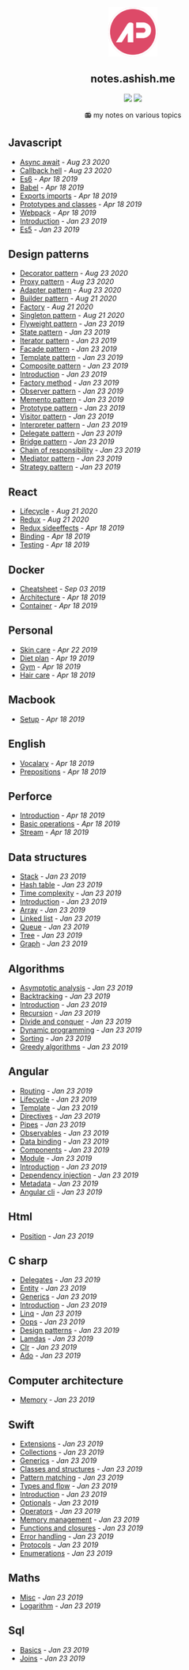 <p align="center">
  <img src="https://raw.githubusercontent.com/ashishdotme/assets/master/logo.png" alt="drawing" width="100"/>
</p>

<h2 align="center">notes.ashish.me</h2>

<p align="center">
    <a href="https://img.shields.io/website?style=for-the-badge&url=https%3A%2F%2Fnotes.ashish.me"><img src="https://img.shields.io/website?style=for-the-badge&url=https%3A%2F%2Fnotes.ashish.me"></a>
<a href="https://img.shields.io/github/last-commit/ashishdotme/notes?style=for-the-badge"><img src="https://img.shields.io/github/last-commit/ashishdotme/notes?style=for-the-badge"></a>
</p>

<p align="center">📻 my notes on various topics</p>

<!-- index starts -->

## Javascript

- [Async await](https://github.com/ashishdotme/notes/blob/master/javascript/async-await.md) - _Aug 23 2020_
- [Callback hell](https://github.com/ashishdotme/notes/blob/master/javascript/callback-hell.md) - _Aug 23 2020_
- [Es6](https://github.com/ashishdotme/notes/blob/master/javascript/es6.md) - _Apr 18 2019_
- [Babel](https://github.com/ashishdotme/notes/blob/master/javascript/babel.md) - _Apr 18 2019_
- [Exports imports](https://github.com/ashishdotme/notes/blob/master/javascript/exports-imports.md) - _Apr 18 2019_
- [Prototypes and classes](https://github.com/ashishdotme/notes/blob/master/javascript/prototypes-and-classes.md) - _Apr 18 2019_
- [Webpack](https://github.com/ashishdotme/notes/blob/master/javascript/webpack.md) - _Apr 18 2019_
- [Introduction](https://github.com/ashishdotme/notes/blob/master/javascript/introduction.md) - _Jan 23 2019_
- [Es5](https://github.com/ashishdotme/notes/blob/master/javascript/es5.md) - _Jan 23 2019_

## Design patterns

- [Decorator pattern](https://github.com/ashishdotme/notes/blob/master/design-patterns/decorator-pattern.md) - _Aug 23 2020_
- [Proxy pattern](https://github.com/ashishdotme/notes/blob/master/design-patterns/proxy-pattern.md) - _Aug 23 2020_
- [Adapter pattern](https://github.com/ashishdotme/notes/blob/master/design-patterns/adapter-pattern.md) - _Aug 23 2020_
- [Builder pattern](https://github.com/ashishdotme/notes/blob/master/design-patterns/builder-pattern.md) - _Aug 21 2020_
- [Factory](https://github.com/ashishdotme/notes/blob/master/design-patterns/factory.md) - _Aug 21 2020_
- [Singleton pattern](https://github.com/ashishdotme/notes/blob/master/design-patterns/singleton-pattern.md) - _Aug 21 2020_
- [Flyweight pattern](https://github.com/ashishdotme/notes/blob/master/design-patterns/flyweight-pattern.md) - _Jan 23 2019_
- [State pattern](https://github.com/ashishdotme/notes/blob/master/design-patterns/state-pattern.md) - _Jan 23 2019_
- [Iterator pattern](https://github.com/ashishdotme/notes/blob/master/design-patterns/iterator-pattern.md) - _Jan 23 2019_
- [Facade pattern](https://github.com/ashishdotme/notes/blob/master/design-patterns/facade-pattern.md) - _Jan 23 2019_
- [Template pattern](https://github.com/ashishdotme/notes/blob/master/design-patterns/template-pattern.md) - _Jan 23 2019_
- [Composite pattern](https://github.com/ashishdotme/notes/blob/master/design-patterns/composite-pattern.md) - _Jan 23 2019_
- [Introduction](https://github.com/ashishdotme/notes/blob/master/design-patterns/introduction.md) - _Jan 23 2019_
- [Factory method](https://github.com/ashishdotme/notes/blob/master/design-patterns/factory-method.md) - _Jan 23 2019_
- [Observer pattern](https://github.com/ashishdotme/notes/blob/master/design-patterns/observer-pattern.md) - _Jan 23 2019_
- [Memento pattern](https://github.com/ashishdotme/notes/blob/master/design-patterns/memento-pattern.md) - _Jan 23 2019_
- [Prototype pattern](https://github.com/ashishdotme/notes/blob/master/design-patterns/prototype-pattern.md) - _Jan 23 2019_
- [Visitor pattern](https://github.com/ashishdotme/notes/blob/master/design-patterns/visitor-pattern.md) - _Jan 23 2019_
- [Interpreter pattern](https://github.com/ashishdotme/notes/blob/master/design-patterns/interpreter-pattern.md) - _Jan 23 2019_
- [Delegate pattern](https://github.com/ashishdotme/notes/blob/master/design-patterns/delegate-pattern.md) - _Jan 23 2019_
- [Bridge pattern](https://github.com/ashishdotme/notes/blob/master/design-patterns/bridge-pattern.md) - _Jan 23 2019_
- [Chain of responsibility](https://github.com/ashishdotme/notes/blob/master/design-patterns/chain-of-responsibility.md) - _Jan 23 2019_
- [Mediator pattern](https://github.com/ashishdotme/notes/blob/master/design-patterns/mediator-pattern.md) - _Jan 23 2019_
- [Strategy pattern](https://github.com/ashishdotme/notes/blob/master/design-patterns/strategy-pattern.md) - _Jan 23 2019_

## React

- [Lifecycle](https://github.com/ashishdotme/notes/blob/master/react/lifecycle.md) - _Aug 21 2020_
- [Redux](https://github.com/ashishdotme/notes/blob/master/react/redux.md) - _Aug 21 2020_
- [Redux sideeffects](https://github.com/ashishdotme/notes/blob/master/react/redux-sideeffects.md) - _Apr 18 2019_
- [Binding](https://github.com/ashishdotme/notes/blob/master/react/binding.md) - _Apr 18 2019_
- [Testing](https://github.com/ashishdotme/notes/blob/master/react/testing.md) - _Apr 18 2019_

## Docker

- [Cheatsheet](https://github.com/ashishdotme/notes/blob/master/docker/cheatsheet.md) - _Sep 03 2019_
- [Architecture](https://github.com/ashishdotme/notes/blob/master/docker/architecture.md) - _Apr 18 2019_
- [Container](https://github.com/ashishdotme/notes/blob/master/docker/container.md) - _Apr 18 2019_

## Personal

- [Skin care](https://github.com/ashishdotme/notes/blob/master/personal/skin-care.md) - _Apr 22 2019_
- [Diet plan](https://github.com/ashishdotme/notes/blob/master/personal/diet-plan.md) - _Apr 19 2019_
- [Gym](https://github.com/ashishdotme/notes/blob/master/personal/gym.md) - _Apr 18 2019_
- [Hair care](https://github.com/ashishdotme/notes/blob/master/personal/hair-care.md) - _Apr 18 2019_

## Macbook

- [Setup](https://github.com/ashishdotme/notes/blob/master/macbook/setup.md) - _Apr 18 2019_

## English

- [Vocalary](https://github.com/ashishdotme/notes/blob/master/english/vocalary.md) - _Apr 18 2019_
- [Prepositions](https://github.com/ashishdotme/notes/blob/master/english/prepositions.md) - _Apr 18 2019_

## Perforce

- [Introduction](https://github.com/ashishdotme/notes/blob/master/perforce/introduction.md) - _Apr 18 2019_
- [Basic operations](https://github.com/ashishdotme/notes/blob/master/perforce/basic-operations.md) - _Apr 18 2019_
- [Stream](https://github.com/ashishdotme/notes/blob/master/perforce/stream.md) - _Apr 18 2019_

## Data structures

- [Stack](https://github.com/ashishdotme/notes/blob/master/data-structures/stack.md) - _Jan 23 2019_
- [Hash table](https://github.com/ashishdotme/notes/blob/master/data-structures/hash-table.md) - _Jan 23 2019_
- [Time complexity](https://github.com/ashishdotme/notes/blob/master/data-structures/time-complexity.md) - _Jan 23 2019_
- [Introduction](https://github.com/ashishdotme/notes/blob/master/data-structures/introduction.md) - _Jan 23 2019_
- [Array](https://github.com/ashishdotme/notes/blob/master/data-structures/array.md) - _Jan 23 2019_
- [Linked list](https://github.com/ashishdotme/notes/blob/master/data-structures/linked-list.md) - _Jan 23 2019_
- [Queue](https://github.com/ashishdotme/notes/blob/master/data-structures/queue.md) - _Jan 23 2019_
- [Tree](https://github.com/ashishdotme/notes/blob/master/data-structures/tree.md) - _Jan 23 2019_
- [Graph](https://github.com/ashishdotme/notes/blob/master/data-structures/graph.md) - _Jan 23 2019_

## Algorithms

- [Asymptotic analysis](https://github.com/ashishdotme/notes/blob/master/algorithms/asymptotic-analysis.md) - _Jan 23 2019_
- [Backtracking](https://github.com/ashishdotme/notes/blob/master/algorithms/backtracking.md) - _Jan 23 2019_
- [Introduction](https://github.com/ashishdotme/notes/blob/master/algorithms/introduction.md) - _Jan 23 2019_
- [Recursion](https://github.com/ashishdotme/notes/blob/master/algorithms/recursion.md) - _Jan 23 2019_
- [Divide and conquer](https://github.com/ashishdotme/notes/blob/master/algorithms/divide-and-conquer.md) - _Jan 23 2019_
- [Dynamic programming](https://github.com/ashishdotme/notes/blob/master/algorithms/dynamic-programming.md) - _Jan 23 2019_
- [Sorting](https://github.com/ashishdotme/notes/blob/master/algorithms/sorting.md) - _Jan 23 2019_
- [Greedy algorithms](https://github.com/ashishdotme/notes/blob/master/algorithms/greedy-algorithms.md) - _Jan 23 2019_

## Angular

- [Routing](https://github.com/ashishdotme/notes/blob/master/angular/routing.md) - _Jan 23 2019_
- [Lifecycle](https://github.com/ashishdotme/notes/blob/master/angular/lifecycle.md) - _Jan 23 2019_
- [Template](https://github.com/ashishdotme/notes/blob/master/angular/template.md) - _Jan 23 2019_
- [Directives](https://github.com/ashishdotme/notes/blob/master/angular/directives.md) - _Jan 23 2019_
- [Pipes](https://github.com/ashishdotme/notes/blob/master/angular/pipes.md) - _Jan 23 2019_
- [Observables](https://github.com/ashishdotme/notes/blob/master/angular/observables.md) - _Jan 23 2019_
- [Data binding](https://github.com/ashishdotme/notes/blob/master/angular/data-binding.md) - _Jan 23 2019_
- [Components](https://github.com/ashishdotme/notes/blob/master/angular/components.md) - _Jan 23 2019_
- [Module](https://github.com/ashishdotme/notes/blob/master/angular/module.md) - _Jan 23 2019_
- [Introduction](https://github.com/ashishdotme/notes/blob/master/angular/introduction.md) - _Jan 23 2019_
- [Dependency injection](https://github.com/ashishdotme/notes/blob/master/angular/dependency-injection.md) - _Jan 23 2019_
- [Metadata](https://github.com/ashishdotme/notes/blob/master/angular/metadata.md) - _Jan 23 2019_
- [Angular cli](https://github.com/ashishdotme/notes/blob/master/angular/angular-cli.md) - _Jan 23 2019_

## Html

- [Position](https://github.com/ashishdotme/notes/blob/master/html/position.md) - _Jan 23 2019_

## C sharp

- [Delegates](https://github.com/ashishdotme/notes/blob/master/c-sharp/delegates.md) - _Jan 23 2019_
- [Entity](https://github.com/ashishdotme/notes/blob/master/c-sharp/entity.md) - _Jan 23 2019_
- [Generics](https://github.com/ashishdotme/notes/blob/master/c-sharp/generics.md) - _Jan 23 2019_
- [Introduction](https://github.com/ashishdotme/notes/blob/master/c-sharp/introduction.md) - _Jan 23 2019_
- [Linq](https://github.com/ashishdotme/notes/blob/master/c-sharp/linq.md) - _Jan 23 2019_
- [Oops](https://github.com/ashishdotme/notes/blob/master/c-sharp/oops.md) - _Jan 23 2019_
- [Design patterns](https://github.com/ashishdotme/notes/blob/master/c-sharp/design-patterns.md) - _Jan 23 2019_
- [Lamdas](https://github.com/ashishdotme/notes/blob/master/c-sharp/lamdas.md) - _Jan 23 2019_
- [Clr](https://github.com/ashishdotme/notes/blob/master/c-sharp/CLR.md) - _Jan 23 2019_
- [Ado](https://github.com/ashishdotme/notes/blob/master/c-sharp/ado.md) - _Jan 23 2019_

## Computer architecture

- [Memory](https://github.com/ashishdotme/notes/blob/master/computer-architecture/memory.md) - _Jan 23 2019_

## Swift

- [Extensions](https://github.com/ashishdotme/notes/blob/master/swift/extensions.md) - _Jan 23 2019_
- [Collections](https://github.com/ashishdotme/notes/blob/master/swift/collections.md) - _Jan 23 2019_
- [Generics](https://github.com/ashishdotme/notes/blob/master/swift/generics.md) - _Jan 23 2019_
- [Classes and structures](https://github.com/ashishdotme/notes/blob/master/swift/classes-and-structures.md) - _Jan 23 2019_
- [Pattern matching](https://github.com/ashishdotme/notes/blob/master/swift/pattern-matching.md) - _Jan 23 2019_
- [Types and flow](https://github.com/ashishdotme/notes/blob/master/swift/types-and-flow.md) - _Jan 23 2019_
- [Introduction](https://github.com/ashishdotme/notes/blob/master/swift/introduction.md) - _Jan 23 2019_
- [Optionals](https://github.com/ashishdotme/notes/blob/master/swift/optionals.md) - _Jan 23 2019_
- [Operators](https://github.com/ashishdotme/notes/blob/master/swift/operators.md) - _Jan 23 2019_
- [Memory management](https://github.com/ashishdotme/notes/blob/master/swift/memory-management.md) - _Jan 23 2019_
- [Functions and closures](https://github.com/ashishdotme/notes/blob/master/swift/functions-and-closures.md) - _Jan 23 2019_
- [Error handling](https://github.com/ashishdotme/notes/blob/master/swift/error-handling.md) - _Jan 23 2019_
- [Protocols](https://github.com/ashishdotme/notes/blob/master/swift/protocols.md) - _Jan 23 2019_
- [Enumerations](https://github.com/ashishdotme/notes/blob/master/swift/enumerations.md) - _Jan 23 2019_

## Maths

- [Misc](https://github.com/ashishdotme/notes/blob/master/maths/misc.md) - _Jan 23 2019_
- [Logarithm](https://github.com/ashishdotme/notes/blob/master/maths/logarithm.md) - _Jan 23 2019_

## Sql

- [Basics](https://github.com/ashishdotme/notes/blob/master/sql/basics.md) - _Jan 23 2019_
- [Joins](https://github.com/ashishdotme/notes/blob/master/sql/joins.md) - _Jan 23 2019_
<!-- index ends -->
